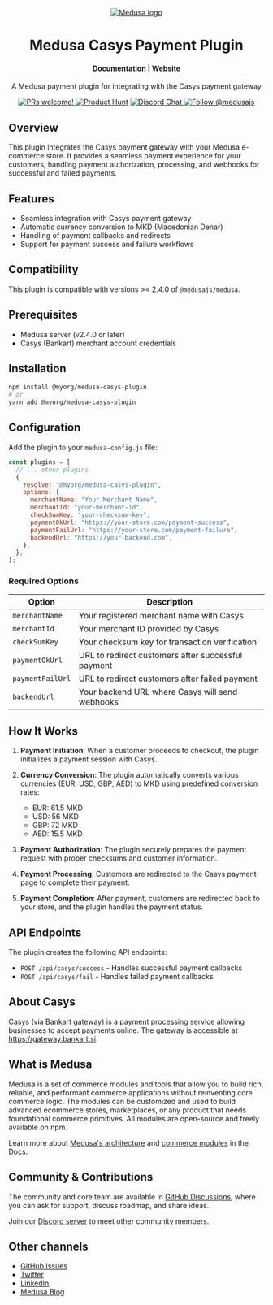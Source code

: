 <p align="center">
  <a href="https://www.medusajs.com">
  <picture>
    <source media="(prefers-color-scheme: dark)" srcset="https://user-images.githubusercontent.com/59018053/229103275-b5e482bb-4601-46e6-8142-244f531cebdb.svg">
    <source media="(prefers-color-scheme: light)" srcset="https://user-images.githubusercontent.com/59018053/229103726-e5b529a3-9b3f-4970-8a1f-c6af37f087bf.svg">
    <img alt="Medusa logo" src="https://user-images.githubusercontent.com/59018053/229103726-e5b529a3-9b3f-4970-8a1f-c6af37f087bf.svg">
    </picture>
  </a>
</p>
<h1 align="center">
  Medusa Casys Payment Plugin
</h1>

<h4 align="center">
  <a href="https://docs.medusajs.com">Documentation</a> |
  <a href="https://www.medusajs.com">Website</a>
</h4>

<p align="center">
  A Medusa payment plugin for integrating with the Casys payment gateway
</p>
<p align="center">
  <a href="https://github.com/medusajs/medusa/blob/master/CONTRIBUTING.md">
    <img src="https://img.shields.io/badge/PRs-welcome-brightgreen.svg?style=flat" alt="PRs welcome!" />
  </a>
    <a href="https://www.producthunt.com/posts/medusa"><img src="https://img.shields.io/badge/Product%20Hunt-%231%20Product%20of%20the%20Day-%23DA552E" alt="Product Hunt"></a>
  <a href="https://discord.gg/xpCwq3Kfn8">
    <img src="https://img.shields.io/badge/chat-on%20discord-7289DA.svg" alt="Discord Chat" />
  </a>
  <a href="https://twitter.com/intent/follow?screen_name=medusajs">
    <img src="https://img.shields.io/twitter/follow/medusajs.svg?label=Follow%20@medusajs" alt="Follow @medusajs" />
  </a>
</p>

## Overview

This plugin integrates the Casys payment gateway with your Medusa e-commerce store. It provides a seamless payment experience for your customers, handling payment authorization, processing, and webhooks for successful and failed payments.

## Features

- Seamless integration with Casys payment gateway
- Automatic currency conversion to MKD (Macedonian Denar)
- Handling of payment callbacks and redirects
- Support for payment success and failure workflows

## Compatibility

This plugin is compatible with versions >= 2.4.0 of `@medusajs/medusa`.

## Prerequisites

- Medusa server (v2.4.0 or later)
- Casys (Bankart) merchant account credentials

## Installation

```bash
npm install @myorg/medusa-casys-plugin
# or
yarn add @myorg/medusa-casys-plugin
```

## Configuration

Add the plugin to your `medusa-config.js` file:

```javascript
const plugins = [
  // ... other plugins
  {
    resolve: "@myorg/medusa-casys-plugin",
    options: {
      merchantName: "Your Merchant Name",
      merchantId: "your-merchant-id",
      checkSumKey: "your-checksum-key",
      paymentOkUrl: "https://your-store.com/payment-success",
      paymentFailUrl: "https://your-store.com/payment-failure",
      backendUrl: "https://your-backend.com",
    },
  },
];
```

### Required Options

| Option           | Description                                        |
| ---------------- | -------------------------------------------------- |
| `merchantName`   | Your registered merchant name with Casys           |
| `merchantId`     | Your merchant ID provided by Casys                 |
| `checkSumKey`    | Your checksum key for transaction verification     |
| `paymentOkUrl`   | URL to redirect customers after successful payment |
| `paymentFailUrl` | URL to redirect customers after failed payment     |
| `backendUrl`     | Your backend URL where Casys will send webhooks    |

## How It Works

1. **Payment Initiation**: When a customer proceeds to checkout, the plugin initializes a payment session with Casys.

2. **Currency Conversion**: The plugin automatically converts various currencies (EUR, USD, GBP, AED) to MKD using predefined conversion rates:

   - EUR: 61.5 MKD
   - USD: 56 MKD
   - GBP: 72 MKD
   - AED: 15.5 MKD

3. **Payment Authorization**: The plugin securely prepares the payment request with proper checksums and customer information.

4. **Payment Processing**: Customers are redirected to the Casys payment page to complete their payment.

5. **Payment Completion**: After payment, customers are redirected back to your store, and the plugin handles the payment status.

## API Endpoints

The plugin creates the following API endpoints:

- `POST /api/casys/success` - Handles successful payment callbacks
- `POST /api/casys/fail` - Handles failed payment callbacks

## About Casys

Casys (via Bankart gateway) is a payment processing service allowing businesses to accept payments online. The gateway is accessible at https://gateway.bankart.si.

## What is Medusa

Medusa is a set of commerce modules and tools that allow you to build rich, reliable, and performant commerce applications without reinventing core commerce logic. The modules can be customized and used to build advanced ecommerce stores, marketplaces, or any product that needs foundational commerce primitives. All modules are open-source and freely available on npm.

Learn more about [Medusa's architecture](https://docs.medusajs.com/learn/introduction/architecture) and [commerce modules](https://docs.medusajs.com/learn/fundamentals/modules/commerce-modules) in the Docs.

## Community & Contributions

The community and core team are available in [GitHub Discussions](https://github.com/medusajs/medusa/discussions), where you can ask for support, discuss roadmap, and share ideas.

Join our [Discord server](https://discord.com/invite/medusajs) to meet other community members.

## Other channels

- [GitHub Issues](https://github.com/medusajs/medusa/issues)
- [Twitter](https://twitter.com/medusajs)
- [LinkedIn](https://www.linkedin.com/company/medusajs)
- [Medusa Blog](https://medusajs.com/blog/)
